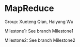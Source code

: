# MapReduce 

Group: Xueteng Qian, Haiyang Wu

Milestone1: See branch Milestone1

Milestone2: See branch Milestone2

